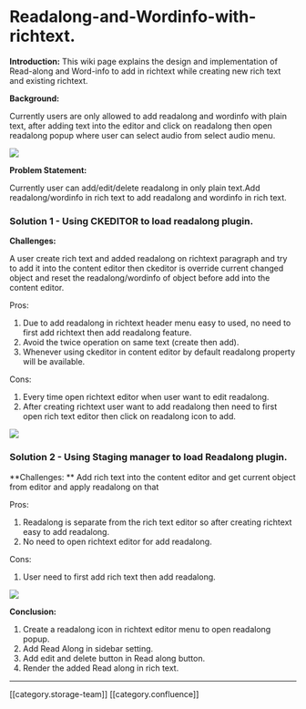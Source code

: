 # Readalong-and-Wordinfo-with-richtext.

**Introduction:** This wiki page explains the design and implementation of Read-along and Word-info to add in richtext while creating new rich text and existing richtext.

**Background:**

Currently users are only allowed to add readalong and wordinfo with plain text, after adding text into the editor and click on readalong then open readalong popup where user can select audio from select audio menu.

![](../../../../.gitbook/assets/image2018-10-30\_14-47-28.png)

**Problem Statement:**

Currently user can add/edit/delete readalong in only plain text.Add readalong/wordinfo in rich text to add readalong and wordinfo in rich text.

### Solution 1 - Using CKEDITOR to load readalong plugin.

**Challenges:**

A user create rich text and added readalong on richtext paragraph and try to add it into the content editor then ckeditor  is override current changed object and reset the readalong/wordinfo of object before add into the content editor.

Pros:

1. Due to add readalong in richtext header menu easy to used, no need to first add richtext then add readalong feature.
2. Avoid the twice operation on same text (create then add).
3. Whenever using ckeditor in content editor by default readalong property will be available.

Cons:

1. Every time open richtext editor when user want to edit readalong.
2. After creating richtext user want to add readalong then need to first open rich text editor then click on readalong icon to add.

![](../../../../.gitbook/assets/image2018-10-30\_15-53-53.png)

### Solution 2 - Using Staging manager to load Readalong plugin.

\*\*Challenges: \*\* Add rich text into the content editor and get current object from editor and apply readalong on that

Pros:

1. Readalong is separate from the rich text editor so after creating richtext easy to add readalong.
2. No need to open richtext editor for add readalong.

Cons:

1. User need to first add rich text then add readalong.

![](../../../../.gitbook/assets/image2018-10-30\_17-55-2.png)

**Conclusion:**

1. Create a readalong icon in richtext editor menu to open readalong popup.
2. Add Read Along  in sidebar setting.
3. Add edit and delete button in Read along button.
4. Render the added Read along in rich text.

***

\[\[category.storage-team]] \[\[category.confluence]]
